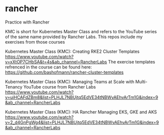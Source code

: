 # rancher
Practice with Rancher

KMC is short for Kubernetes Master Class and refers to the YouTube series of the same name provided by Rancher Labs. This repos include my exercises from those courses

Kubernetes Master Class (KMC): Creating RKE2 Cluster Templates
https://www.youtube.com/watch?v=xXtOP7CHbSA&t=4s&ab_channel=RancherLabs
The exercise templates refrenced in the course can be found here: 
https://github.com/bashofmann/rancher-cluster-templates

Kubernetes Master Class (KMC): Managing Teams at Scale with Multi-Tenancy YouTube course from Rancher Labs
https://www.youtube.com/watch?v=uiHCAFdZBm8&list=PLHJL7NBUjtq5EdVE34tNBWvAEhvArTm1G&index=9&ab_channel=RancherLabs

Kubernetes Master Class (KMC): HA Rancher Managing EKS, GKE and AKS
https://www.youtube.com/watch?v=2_d4GnPgWg4&list=PLHJL7NBUjtq5EdVE34tNBWvAEhvArTm1G&index=9&ab_channel=RancherLabs
